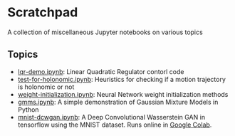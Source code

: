 # Scratchpad

A collection of miscellaneous Jupyter notebooks on various topics

## Topics

 * [lqr-demo.ipynb](lqr-demo.ipynb): Linear Quadratic Regulator contorl code
 * [test-for-holonomic.ipynb](test-for-holonomic.ipynb): Heuristics for checking if a motion trajectory is holonomic or not 
 * [weight-initialization.ipynb](weight-initialization.ipynb): Neural Network weight initialization methods
 * [gmms.ipynb](gmms.ipynb): A simple demonstration of Gaussian Mixture Models in Python
 * [mnist-dcwgan.ipynb](mnist-dcwgan.ipynb): A Deep Convolutional Wasserstein GAN in tensorflow using the MNIST dataset. Runs online in [Google Colab](https://colab.research.google.com/github/aaronsnoswell/scratchpad/blob/master/mnist-dcwgan.ipynb).
